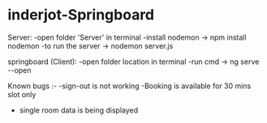 # inderjot-Springboard

Server:
-open folder 'Server' in terminal
-install nodemon -> npm install nodemon
-to run the server -> nodemon server.js

springboard (Client):
-open folder location in terminal
-run cmd -> ng serve --open

Known bugs :-
-sign-out is not working
-Booking is available for 30 mins slot only
- single room data is being displayed


